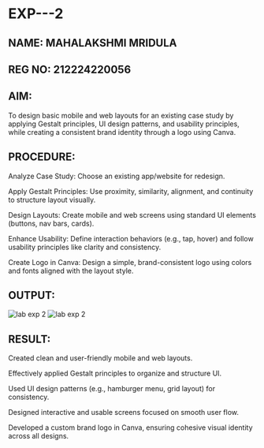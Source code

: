 # EXP---2
## NAME: MAHALAKSHMI MRIDULA
## REG NO: 212224220056
## AIM:
To design basic mobile and web layouts for an existing case study by applying Gestalt principles, UI design patterns, and usability principles, while creating a consistent brand identity through a logo using Canva.
## PROCEDURE:
Analyze Case Study:
Choose an existing app/website for redesign.

Apply Gestalt Principles:
Use proximity, similarity, alignment, and continuity to structure layout visually.

Design Layouts:
Create mobile and web screens using standard UI elements (buttons, nav bars, cards).

Enhance Usability:
Define interaction behaviors (e.g., tap, hover) and follow usability principles like clarity and consistency.

Create Logo in Canva:
Design a simple, brand-consistent logo using colors and fonts aligned with the layout style.

## OUTPUT:

![lab exp 2](https://github.com/user-attachments/assets/ddf07e0e-cdc9-4d73-8840-bc1e9c84db9a)
![lab exp 2](https://github.com/user-attachments/assets/3d1606e9-b1fd-45ad-9185-1680bbedea90)

## RESULT:
Created clean and user-friendly mobile and web layouts.

Effectively applied Gestalt principles to organize and structure UI.

Used UI design patterns (e.g., hamburger menu, grid layout) for consistency.

Designed interactive and usable screens focused on smooth user flow.

Developed a custom brand logo in Canva, ensuring cohesive visual identity across all designs.





